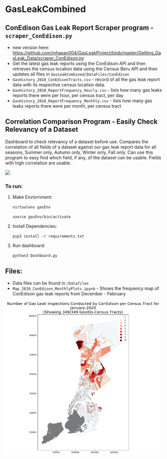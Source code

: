 # GasLeakCombined

## ConEdison Gas Leak Report Scraper program - `scraper_ConEdison.py` 
 * new version here: https://github.com/mhasan004/GasLeakProject/blob/master/Getting_GasLeak_Data/scraper_ConEdison.py
 * Get the latest gas leak reports using the ConEdison API and then retrieves the census location data using the Census Beru API and then updates all files in `GasLeakCombined/DataFiles/ConEdison`
 * `GasHistory_2010_ConEdisonTracts.csv` - record of all the gas leak report data with its respective census location data. 
 * `GasHistory_2010_ReportFrequency_Hourly.csv`  - lists how many gas leaks reports there were per hour, per census tract, per day 
 * `GasHistory_2010_ReportFrequency_Monthly.csv` - lists how many gas leaks reports there were per month, per census tract



## Correlation Comparison Program - Easily Check Relevancy of a Dataset
Dashboard to check relevancy of a dataset before use. Compares the correlation of all fields of a dataset against our gas leak report data for all seasons, Summer only, Autumn only, Winter only, Fall only. Can use this program to easy find which field, if any, of the dataset can be usable. Fields with high correlation are usable. 

<img src=PicGifs/dashboard_demo_faster.gif width="800">

### To run:
1) Make Enviornment: 

    `virtualenv gasEnv`

    `source gasEnv/bin/activate`

2) Install Dependencies: 
    
    `pip3 install -r requirements.txt`

3) Run dashboard: 
    
    `python3 Dashboard.py`


## Files:
* Data files can be found in `/Datafiles`
* `Map_2010_ConEdison_MonthlyPlots.ipynb` - Shows the frequency map of ConEdison gas leak reports from December - February
<img src=PicGifs/MapPic_Conedison_Jan2020.PNG width="500">


